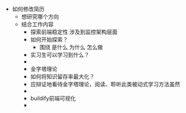 - 如何修改简历
	- 想研究哪个方向
	- 结合工作内容
		- 探索前端稳定性 涉及到监控架构层面
		- 如何开始探索？
			- 围绕 是什么 为什么 怎么做
		- 实习生可以学习到什么？
		-
		- 金字塔理论
		- 如何将知识留存率最大化？
		- 应辩证地看待金字塔理论，阅读、聆听此类被动式学习方法虽然
		-
		- buildify前端可视化
		-